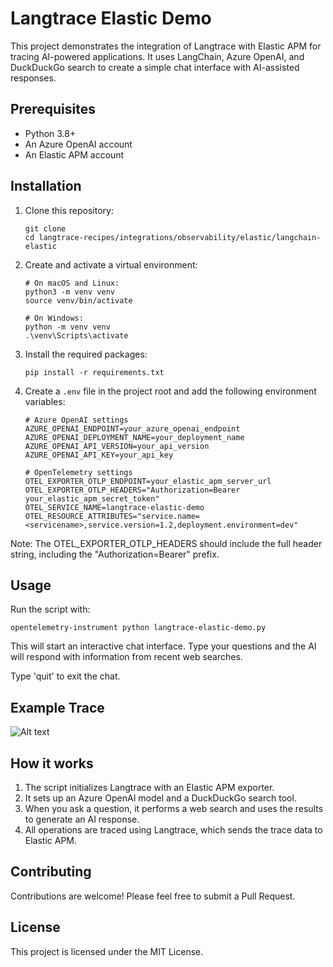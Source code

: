 # Langtrace Elastic Demo

This project demonstrates the integration of Langtrace with Elastic APM for tracing AI-powered applications. It uses LangChain, Azure OpenAI, and DuckDuckGo search to create a simple chat interface with AI-assisted responses.

## Prerequisites

- Python 3.8+
- An Azure OpenAI account
- An Elastic APM account

## Installation

1. Clone this repository:
   ```
   git clone
   cd langtrace-recipes/integrations/observability/elastic/langchain-elastic
   ```
2. Create and activate a virtual environment:

   ```
   # On macOS and Linux:
   python3 -m venv venv
   source venv/bin/activate

   # On Windows:
   python -m venv venv
   .\venv\Scripts\activate
   ```

3. Install the required packages:

   ```
   pip install -r requirements.txt
   ```

4. Create a `.env` file in the project root and add the following environment variables:

   ```
   # Azure OpenAI settings
   AZURE_OPENAI_ENDPOINT=your_azure_openai_endpoint
   AZURE_OPENAI_DEPLOYMENT_NAME=your_deployment_name
   AZURE_OPENAI_API_VERSION=your_api_version
   AZURE_OPENAI_API_KEY=your_api_key

   # OpenTelemetry settings
   OTEL_EXPORTER_OTLP_ENDPOINT=your_elastic_apm_server_url
   OTEL_EXPORTER_OTLP_HEADERS="Authorization=Bearer your_elastic_apm_secret_token"
   OTEL_SERVICE_NAME=langtrace-elastic-demo
   OTEL_RESOURCE_ATTRIBUTES="service.name=<servicename>,service.version=1.2,deployment.environment=dev"

   ```

Note: The OTEL_EXPORTER_OTLP_HEADERS should include the full header string, including the "Authorization=Bearer" prefix.

## Usage

Run the script with:

```
opentelemetry-instrument python langtrace-elastic-demo.py
```

This will start an interactive chat interface. Type your questions and the AI will respond with information from recent web searches.

Type 'quit' to exit the chat.

## Example Trace

![Alt text](/langtrace/img/Xnapper-2024-08-16-12.36.03.png "Langtrace traces")

## How it works

1. The script initializes Langtrace with an Elastic APM exporter.
2. It sets up an Azure OpenAI model and a DuckDuckGo search tool.
3. When you ask a question, it performs a web search and uses the results to generate an AI response.
4. All operations are traced using Langtrace, which sends the trace data to Elastic APM.

## Contributing

Contributions are welcome! Please feel free to submit a Pull Request.

## License

This project is licensed under the MIT License.
